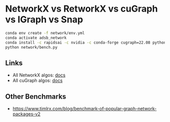 # NetworkX vs RetworkX vs cuGraph vs IGraph vs Snap

```sh
conda env create -f network/env.yml
conda activate adsb_network
conda install -c rapidsai -c nvidia -c conda-forge cugraph=22.08 python=3.9 cudatoolkit=11.5
python network/bench.py
```

## Links

* All NetworkX algos: [docs](https://networkx.org/documentation/stable/reference/algorithms/index.html)
* All cuGraph algos: [docs](https://github.com/rapidsai/cugraph#currently-supported-features)

## Other Benchmarks

* https://www.timlrx.com/blog/benchmark-of-popular-graph-network-packages-v2